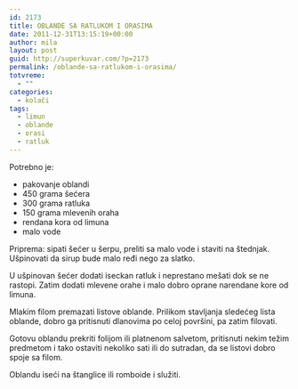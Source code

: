 ```yaml
---
id: 2173
title: OBLANDE SA RATLUKOM I ORASIMA
date: 2011-12-31T13:15:19+00:00
author: mila
layout: post
guid: http://superkuvar.com/?p=2173
permalink: /oblande-sa-ratlukom-i-orasima/
totvreme:
  - ""
categories:
  - kolači
tags:
  - limun
  - oblande
  - orasi
  - ratluk
---
```

Potrebno je:

  * pakovanje oblandi
  * 450 grama šećera
  * 300 grama ratluka
  * 150 grama mlevenih oraha
  * rendana kora od limuna
  * malo vode

Priprema: sipati šećer u šerpu, preliti sa malo vode i staviti na štednjak. Ušpinovati da sirup bude malo ređi nego za slatko.

U ušpinovan šećer dodati iseckan ratluk i neprestano mešati dok se ne rastopi. Zatim dodati mlevene orahe i malo dobro oprane narendane kore od limuna.

Mlakim filom premazati listove oblande. Prilikom stavljanja sledećeg lista oblande, dobro ga pritisnuti dlanovima po celoj površini, pa zatim filovati.

Gotovu oblandu prekriti folijom ili platnenom salvetom, pritisnuti nekim težim predmetom i tako ostaviti nekoliko sati ili do sutradan, da se listovi dobro spoje sa filom.

Oblandu iseći na štanglice ili romboide i služiti.